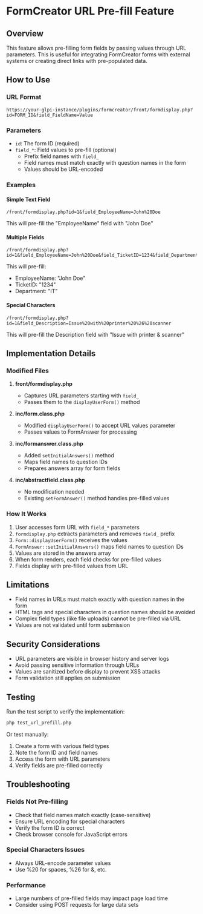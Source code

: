 # FormCreator URL Pre-fill Feature

## Overview
This feature allows pre-filling form fields by passing values through URL parameters. This is useful for integrating FormCreator forms with external systems or creating direct links with pre-populated data.

## How to Use

### URL Format
```
https://your-glpi-instance/plugins/formcreator/front/formdisplay.php?id=FORM_ID&field_FieldName=Value
```

### Parameters
- `id`: The form ID (required)
- `field_*`: Field values to pre-fill (optional)
  - Prefix field names with `field_`
  - Field names must match exactly with question names in the form
  - Values should be URL-encoded

### Examples

#### Simple Text Field
```
/front/formdisplay.php?id=1&field_EmployeeName=John%20Doe
```
This will pre-fill the "EmployeeName" field with "John Doe"

#### Multiple Fields
```
/front/formdisplay.php?id=1&field_EmployeeName=John%20Doe&field_TicketID=1234&field_Department=IT
```
This will pre-fill:
- EmployeeName: "John Doe"
- TicketID: "1234"
- Department: "IT"

#### Special Characters
```
/front/formdisplay.php?id=1&field_Description=Issue%20with%20printer%20%26%20scanner
```
This will pre-fill the Description field with "Issue with printer & scanner"

## Implementation Details

### Modified Files

1. **front/formdisplay.php**
   - Captures URL parameters starting with `field_`
   - Passes them to the `displayUserForm()` method

2. **inc/form.class.php**
   - Modified `displayUserForm()` to accept URL values parameter
   - Passes values to FormAnswer for processing

3. **inc/formanswer.class.php**
   - Added `setInitialAnswers()` method
   - Maps field names to question IDs
   - Prepares answers array for form fields

4. **inc/abstractfield.class.php**
   - No modification needed
   - Existing `setFormAnswer()` method handles pre-filled values

### How It Works

1. User accesses form URL with `field_*` parameters
2. `formdisplay.php` extracts parameters and removes `field_` prefix
3. `Form::displayUserForm()` receives the values
4. `FormAnswer::setInitialAnswers()` maps field names to question IDs
5. Values are stored in the answers array
6. When form renders, each field checks for pre-filled values
7. Fields display with pre-filled values from URL

## Limitations

- Field names in URLs must match exactly with question names in the form
- HTML tags and special characters in question names should be avoided
- Complex field types (like file uploads) cannot be pre-filled via URL
- Values are not validated until form submission

## Security Considerations

- URL parameters are visible in browser history and server logs
- Avoid passing sensitive information through URLs
- Values are sanitized before display to prevent XSS attacks
- Form validation still applies on submission

## Testing

Run the test script to verify the implementation:
```bash
php test_url_prefill.php
```

Or test manually:
1. Create a form with various field types
2. Note the form ID and field names
3. Access the form with URL parameters
4. Verify fields are pre-filled correctly

## Troubleshooting

### Fields Not Pre-filling
- Check that field names match exactly (case-sensitive)
- Ensure URL encoding for special characters
- Verify the form ID is correct
- Check browser console for JavaScript errors

### Special Characters Issues
- Always URL-encode parameter values
- Use %20 for spaces, %26 for &, etc.

### Performance
- Large numbers of pre-filled fields may impact page load time
- Consider using POST requests for large data sets